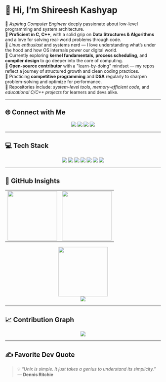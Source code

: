 # 👋 Hi, I’m **Shireesh Kashyap**

🚀 *Aspiring Computer Engineer* deeply passionate about low-level programming and system architecture.  
🔧 **Proficient in C, C++**, with a solid grip on **Data Structures & Algorithms** and a love for solving real-world problems through code.  
🐧 *Linux enthusiast* and systems nerd — I love understanding what’s under the hood and how OS internals power our digital world.  
🧠 Currently exploring **kernel fundamentals**, **process scheduling**, and **compiler design** to go deeper into the core of computing.  
🌱 **Open-source contributor** with a "learn-by-doing" mindset — my repos reflect a journey of structured growth and clean coding practices.  
🎯 Practicing **competitive programming** and **DSA** regularly to sharpen problem-solving and optimize for performance.  
📂 Repositories include: *system-level tools*, *memory-efficient code*, and *educational C/C++ projects* for learners and devs alike.

---

## 🌐 Connect with Me

<div align="center">
  <a href="https://www.instagram.com/shiresh.kashyap/"><img src="https://img.shields.io/badge/Instagram-%23E4405F.svg?style=for-the-badge&logo=Instagram&logoColor=white" /></a>
  <a href="https://www.linkedin.com/in/shireeshkashyap/"><img src="https://img.shields.io/badge/LinkedIn-%230077B5.svg?style=for-the-badge&logo=linkedin&logoColor=white" /></a>
  <a href="https://x.com/Sh123e5hK45hy49"><img src="https://img.shields.io/badge/X-black.svg?style=for-the-badge&logo=X&logoColor=white" /></a>
  <a href="mailto:forceplayz127@gmail.com"><img src="https://img.shields.io/badge/Email-D14836?style=for-the-badge&logo=gmail&logoColor=white" /></a>
</div>

---

## 💻 Tech Stack

<div align="center">
  <img src="https://img.shields.io/badge/C-%2300599C.svg?style=for-the-badge&logo=c&logoColor=white" />
  <img src="https://img.shields.io/badge/C++-%2300599C.svg?style=for-the-badge&logo=c%2B%2B&logoColor=white" />
  <img src="https://img.shields.io/badge/C%23-%23239120.svg?style=for-the-badge&logo=csharp&logoColor=white" />
  <img src="https://img.shields.io/badge/Python-%2314354C.svg?style=for-the-badge&logo=python&logoColor=white" />
  <img src="https://img.shields.io/badge/React-%2320232a.svg?style=for-the-badge&logo=react&logoColor=%2361DAFB" />
  <img src="https://img.shields.io/badge/OpenGL-%23FFFFFF.svg?style=for-the-badge&logo=opengl&logoColor=black" />
  <img src="https://img.shields.io/badge/Linux-FCC624?style=for-the-badge&logo=linux&logoColor=black" />
</div>

---

## 🧠 GitHub Insights

<div align="center">

<!-- 🧾 Row 1: Stats + Streak -->
<table>
  <tr>
    <td>
      <img src="https://github-readme-stats.vercel.app/api?username=Sh123e5h&show_icons=true&theme=nord&hide_border=true&count_private=true" height="160"/>
    </td>
    <td>
      <img src="https://github-readme-streak-stats.herokuapp.com/?user=Sh123e5h&theme=nord&hide_border=true" height="160"/>
    </td>
  </tr>
</table>

<!-- 🧠 Row 2: Top Languages -->
<img src="https://github-readme-stats.vercel.app/api/top-langs/?username=Sh123e5h&layout=compact&theme=nord&hide_border=true&card_width=445" height="160" />

<!-- 🏆 Row 3: Trophies -->
<br/>
<img src="https://github-profile-trophy.vercel.app/?username=Sh123e5h&theme=nord&no-frame=true&margin-w=10&row=1&title=Stars,Commits,Followers,Repositories,PullRequest" />

</div>

---

## 📈 Contribution Graph

<div align="center">
  <img src="https://github-readme-activity-graph.vercel.app/graph?username=Sh123e5h&theme=nord&hide_border=true" />
</div>

---

## ✍️ Favorite Dev Quote

> 💡 *“Unix is simple. It just takes a genius to understand its simplicity.”* — **Dennis Ritchie**

<!-- Proudly crafted with ❤️ by Shireesh | Markdown powered by GPRM (https://gprm.itsvg.in) -->
